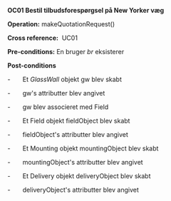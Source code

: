 **OC01 Bestil tilbudsforespørgsel på New Yorker væg**

**Operation:** makeQuotationRequest()

**Cross reference:**  UC01

**Pre-conditions:** En bruger *br* eksisterer

**Post-conditions**

-       Et *GlassWall* objekt gw blev skabt

-       gw's attributter blev angivet

-       gw blev associeret med Field

-       Et Field objekt fieldObject blev skabt

-       fieldObject's attributter blev angivet

-       Et Mounting objekt mountingObject blev skabt

-       mountingObject's attributter blev angivet

-       Et Delivery objekt deliveryObject blev skabt

-       deliveryObject's attributter blev angivet
